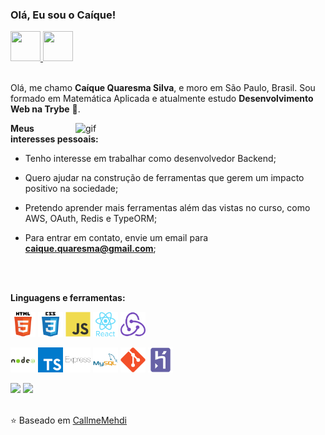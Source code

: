 ### Olá, Eu sou o Caíque!
<a href="https://github.com/caiquequaresmasilva" target="_blank">
  <img src="https://cdn.iconscout.com/icon/free/png-256/github-108-438008.png" width="48px" height="48px">
</a> 
<a href="http://www.linkedin.com/in/caiquequaresmasilva" target="_blank">
  <img src="https://i.ibb.co/Kx2GSrT/linkedin.png" width="48px" height="48px">
</a>

<br />
<br />

Olá, me chamo **Caíque Quaresma Silva**, e moro em São Paulo, Brasil. Sou formado em Matemática Aplicada e atualmente estudo **Desenvolvimento Web na Trybe** 🚀. 

  <img align="right" alt="gif" src="https://media1.giphy.com/media/vhVqGkxDYxAaRbOWVp/giphy.gif?cid=ecf05e47bjkcvf8au73hulz2spzncxsacmjieu7tir9bzs1k&rid=giphy.gif&ct=g" width="400px" />

**Meus interesses pessoais:**

- Tenho interesse em trabalhar como desenvolvedor Backend;

- Quero ajudar na construção de ferramentas que gerem um impacto positivo na sociedade;

- Pretendo aprender mais ferramentas além das vistas no curso, como AWS, OAuth, Redis e TypeORM; 

- Para entrar em contato, envie um email para **caique.quaresma@gmail.com**;

<br />
<br />



**Linguagens e ferramentas:**  

<p align="left">
  <img src="https://raw.githubusercontent.com/devicons/devicon/master/icons/html5/html5-original-wordmark.svg" alt="html5" width="40" height="40"/> 
  <img src="https://raw.githubusercontent.com/devicons/devicon/master/icons/css3/css3-original-wordmark.svg" alt="css3" width="40" height="40"/> 
  <img src="https://raw.githubusercontent.com/devicons/devicon/master/icons/javascript/javascript-original.svg" alt="javascript" width="40" height="40"/> 
  <img src="https://raw.githubusercontent.com/devicons/devicon/master/icons/react/react-original-wordmark.svg" alt="react" width="40" height="40"/> 
  <img src="https://raw.githubusercontent.com/devicons/devicon/master/icons/redux/redux-original.svg" alt="redux" width="40" height="40"/> 
</p>

<p>
    <img src="https://raw.githubusercontent.com/devicons/devicon/master/icons/nodejs/nodejs-original-wordmark.svg" alt="nodejs" width="40" height="40"/>
  <img src="https://raw.githubusercontent.com/github/explore/80688e429a7d4ef2fca1e82350fe8e3517d3494d/topics/typescript/typescript.png" alt="typescript" width="40" height="40"/> 
    <img src="https://raw.githubusercontent.com/github/explore/80688e429a7d4ef2fca1e82350fe8e3517d3494d/topics/express/express.png" alt="express" width="40" height="40"/> 
  <img src="https://raw.githubusercontent.com/devicons/devicon/master/icons/mysql/mysql-original-wordmark.svg" alt="mysql" width="40" height="40"/> 
  <img src="https://raw.githubusercontent.com/devicons/devicon/master/icons/git/git-original.svg" alt="git" width="40" height="40"/> 
  <img src="https://raw.githubusercontent.com/devicons/devicon/master/icons/heroku/heroku-plain.svg" alt="heroku" width="40" height="40" />
</p>

<div>
  <img height="160em" src="https://github-readme-stats-sigma-five.vercel.app/api?username=caiquequaresmasilva"/>
  <img height="160em" src="https://github-readme-stats-sigma-five.vercel.app/api/top-langs/?username=caiquequaresmasilva&layout=compact"/>
</div>

<br />

⭐️ Baseado em [CallmeMehdi](https://github.com/CallmeMehdi)
